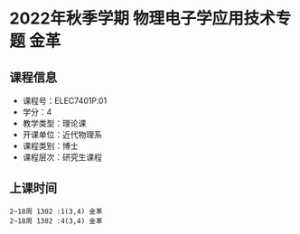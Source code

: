# 2022年秋季学期 物理电子学应用技术专题 金革






## 课程信息

- 课程号：ELEC7401P.01
- 学分：4
- 教学类型：理论课
- 开课单位：近代物理系
- 课程类别：博士
- 课程层次：研究生课程

## 上课时间

```
2~18周 1302 :1(3,4) 金革
2~18周 1302 :4(3,4) 金革
```

